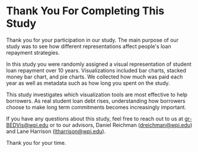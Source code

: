 # Thank You For Completing This Study

 Thank you for your participation in our study. The main purpose of our study was to see how different representations affect people's loan repayment strategies. 


 In this study you were randomly assigned a visual representation of student loan repayment over 10 years. Visualizations included bar charts, stacked money bar chart, and pie charts. We collected how much was paid each year as well as metadata such as how long you spent on the study. 

 This study investigates which visualization tools are most effective to help borrowers. As real student loan debt rises, understanding how borrowers choose to make long term commitments becomes increasingly important.

If you have any questions about this study, feel free to reach out to us at gr-BEDVis@wpi.edu or to our advisors, Daniel Reichman (dreichman@wpi.edu) and Lane Harrison (ltharrison@wpi.edu).

Thank you for your time. 